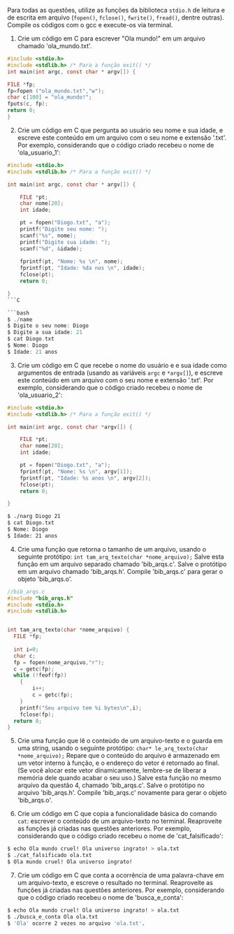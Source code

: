 Para todas as questões, utilize as funções da biblioteca `stdio.h` de leitura e de escrita em arquivo 
(`fopen()`, `fclose()`, `fwrite()`, `fread()`, dentre outras). Compile os códigos com o gcc e execute-os via terminal.

1. Crie um código em C para escrever "Ola mundo!" em um arquivo chamado 'ola_mundo.txt'.
```C
#include <stdio.h>
#include <stdlib.h> /* Para a função exit() */
int main(int argc, const char * argv[]) {

FILE *fp;
fp=fopen ("ola_mundo.txt","w");
char c[100] = "ola_mundo!"; 
fputs(c, fp);
return 0;
}
```
2. Crie um código em C que pergunta ao usuário seu nome e sua idade, 
e escreve este conteúdo em um arquivo com o seu nome e extensão '.txt'. 
Por exemplo, considerando que o código criado recebeu o nome de 'ola_usuario_1':
```C
#include <stdio.h>
#include <stdlib.h> /* Para a função exit() */

int main(int argc, const char * argv[]) {

	FILE *pt;
	char nome[20];
	int idade;

	pt = fopen("Diogo.txt", "a");	
	printf("Digite seu nome: ");
	scanf("%s", nome);
	printf("Digite sua idade: ");
	scanf("%d", &idade);
	
	fprintf(pt, "Nome: %s \n", nome);
	fprintf(pt, "Idade: %da nos \n", idade);
	fclose(pt);
	return 0;	

}
```C

```bash
$ ./name
$ Digite o seu nome: Diogo
$ Digite a sua idade: 21
$ cat Diogo.txt
$ Nome: Diogo
$ Idade: 21 anos
```

3. Crie um código em C que recebe o nome do usuário e e sua idade como argumentos de entrada 
(usando as variáveis `argc` e `*argv[]`), e escreve este conteúdo em um arquivo com o seu nome e extensão '.txt'. 
Por exemplo, considerando que o código criado recebeu o nome de 'ola_usuario_2':
```C
#include <stdio.h>
#include <stdlib.h> /* Para a função exit() */

int main(int argc, const char *argv[]) {

	FILE *pt;
	char nome[20];
	int idade;

	pt = fopen("Diogo.txt", "a");	
	fprintf(pt, "Nome: %s \n", argv[1]);
	fprintf(pt, "Idade: %s anos \n", argv[2]);
	fclose(pt);
	return 0;	

}
```
```bash
$ ./narg Diogo 21
$ cat Diogo.txt
$ Nome: Diogo
$ Idade: 21 anos
```

4. Crie uma função que retorna o tamanho de um arquivo, usando o seguinte protótipo:
`int tam_arq_texto(char *nome_arquivo);` 
Salve esta função em um arquivo separado chamado 'bib_arqs.c'. 
Salve o protótipo em um arquivo chamado 'bib_arqs.h'. 
Compile 'bib_arqs.c' para gerar o objeto 'bib_arqs.o'.
```C
//bib_arqs.c
#include "bib_arqs.h"
#include <stdio.h>
#include <stdlib.h>


int tam_arq_texto(char *nome_arquivo) {
  FILE *fp;
  
  int i=0;
  char c;
  fp = fopen(nome_arquivo,"r");
  c = getc(fp);
  while (!feof(fp))        
    {
    	i++;
      	c = getc(fp);   
    }
    printf("Seu arquivo tem %i bytes\n",i);
	fclose(fp);
  return 0;
}

```


5. Crie uma função que lê o conteúdo de um arquivo-texto e o guarda em uma string, usando o seguinte protótipo: `char* le_arq_texto(char *nome_arquivo);` Repare que o conteúdo do arquivo é armazenado em um vetor interno à função, e o endereço do vetor é retornado ao final. (Se você alocar este vetor dinamicamente, lembre-se de liberar a memória dele quando acabar o seu uso.) Salve esta função no mesmo arquivo da questão 4, chamado 'bib_arqs.c'. Salve o protótipo no arquivo 'bib_arqs.h'. Compile 'bib_arqs.c' novamente para gerar o objeto 'bib_arqs.o'.

6. Crie um código em C que copia a funcionalidade básica do comando `cat`: escrever o conteúdo de um arquivo-texto no terminal. Reaproveite as funções já criadas nas questões anteriores. Por exemplo, considerando que o código criado recebeu o nome de 'cat_falsificado':

```bash
$ echo Ola mundo cruel! Ola universo ingrato! > ola.txt
$ ./cat_falsificado ola.txt
$ Ola mundo cruel! Ola universo ingrato!
```

7. Crie um código em C que conta a ocorrência de uma palavra-chave em um arquivo-texto, e escreve o resultado no terminal. Reaproveite as funções já criadas nas questões anteriores. Por exemplo, considerando que o código criado recebeu o nome de 'busca_e_conta':

```bash
$ echo Ola mundo cruel! Ola universo ingrato! > ola.txt
$ ./busca_e_conta Ola ola.txt
$ 'Ola' ocorre 2 vezes no arquivo 'ola.txt'.
```
